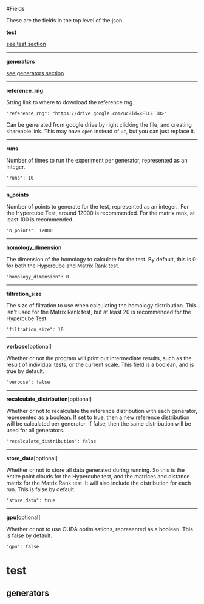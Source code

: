 #Fields

These are the fields in the top level of the json.

**test** 

[see test section](#test)

___

**generators**

[see generators section](#generators)
___

**reference_rng** 

String link to where to download the reference rng.
```metadata json
"reference_rng": "https://drive.google.com/uc?id=<FILE ID>"
```
Can be generated from google drive by right clicking the file, and creating shareable link.
This may have ```open``` instead of ```uc```, but you can just replace it.
___

**runs**

Number of times to run the experiment per generator, represented as an integer.
```metadata json
"runs": 10
```
___

**n_points**

Number of points to generate for the test, represented as an integer.. For the Hypercube Test, around 12000 is recommended.
For the matrix rank, at least 100 is recommended.
```metadata json
"n_points": 12000
```
___
**homology_dimension**

The dimension of the homology to calculate for the test. By default, this is 0 for both the Hypercube and Matrix Rank test.
```metadata json
"homology_dimension": 0
```
___
**filtration_size**

The size of filtration to use when calculating the homology distribution. This isn't used for the Matrix Rank test,
but at least 20 is recommended for the Hypercube Test.
```metadata json
"filtration_size": 10
```
___
**verbose**\[optional]

Whether or not the program will print out intermediate results, such as the result of individual tests, or the current scale.
This field is a boolean, and is true by default.
```metadata json
"verbose": false
```
___
**recalculate_distribution**\[optional]

Whether or not to recalculate the reference distribution with each generator, represented as a boolean.
If set to true, then a new reference distribution will be calculated per generator.
If false, then the same distribution will be used for all generators.
```metadata json
"recalculate_distribution": false
```
___
**store_data**\[optional]

Whether or not to store all data generated during running. So this is the entire point clouds for the Hypercube test,
and the matrices and distance matrix for the Matrix Rank test. It will also include the distribution for each run.
This is false by default.
```metadata json
"store_data": true
```
___
**gpu**\[optional]

Whether or not to use CUDA optimisations, represented as a boolean. This is false by default.
```metadata json
"gpu": false
```

# test

## generators
